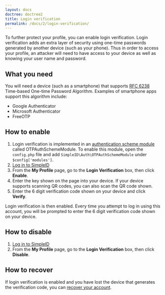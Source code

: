 ```yaml
---
layout: docs
doctree: doctree2
title: Login verification
permalink: /docs/2/login-verification/
---
```


To further protect your profile, you can enable login verification.  Login verification adds an extra layer of security using one-time passwords generated by another device (such as your phone).  Thus in order to access your profile, an attacker will need to have access to your device as well as knowing your user name and password.

## What you need

You will need a device (such as a smartphone) that supports [RFC 6238](http://tools.ietf.org/html/rfc6238) Time-based One-time Password Algorithm.  Examples of smartphone apps support this algorithm include:

- Google Authenticator
- Microsoft Authenticator
- FreeOTP

## How to enable

1. Login verification is implemented in an [authentication scheme module](/docs/2/auth-schemes) called OTPAuthSchemeModule.
   To enable this module, open the `config.php` file and add `SimpleID\Auth\OTPAuthSchemeModule` under `$config['modules']`.
2. [Log in to SimpleID](/docs/2/login)
3. From the **My Profile** page, go to the **Login Verification** box, then click **Enable**.
4. Enter the key shown on the page into your device.  If your device supports scanning QR codes, you can also scan the QR code shown.
5. Enter the 6 digit verification code shown on your device and click **Verify**.

Login verification is then enabled.  Every time you attempt to log in using this account, you will be prompted to enter the 6 digit verification code shown on your device.

## How to disable

1. [Log in to SimpleID](/docs/2/login)
2. From the **My Profile** page, go to the **Login Verification** box, then click **Disable**.

## How to recover

If login verification is enabled and you have lost the device that generates the verification code, you can [recover your account](/docs/2/common-problems#otp).
